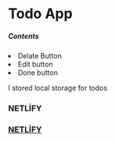 <h1>Todo App</h1>

<h5>Contents</h5>
<li>Delate Button</li>
<li>Edit button</li>
<li>Done button</li>
<p>I stored local storage for todos </p>
<h3>NETLİFY</h3>

<a href="https://main--spectacular-quokka-1dcb46.netlify.app/"><h3>NETLİFY</h3></a>
